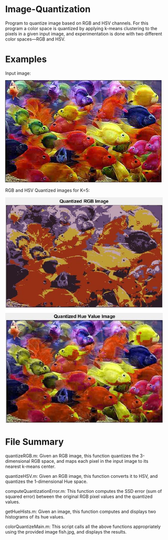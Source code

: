 # Image-Quantization
Program to quantize image based on RGB and HSV channels. For this program a color space is quantized by applying k-means clustering to the
pixels in a given input image, and experimentation is done with two different color spaces—RGB and HSV.

# Examples
Input image:

![Fish](/fish.jpg)

RGB and HSV Quantized images for K=5:

![Img1](/Img1.JPG)

# File Summary
quantizeRGB.m: Given an RGB image, this function quantizes the 3-dimensional RGB space, and maps each pixel in the input image to its nearest k-means center.

quantizeHSV.m: Given an RGB image, this function converts it to HSV, and quantizes the 1-dimensional Hue space.

computeQuantizationError.m: This function computes the SSD error (sum of squared error) between the original RGB pixel values and the quantized values.

getHueHists.m: Given an image, this function computes and displays two histograms of its hue values.

colorQuantizeMain.m: This script calls all the above functions appropriately using the provided image fish.jpg, and displays the results.
